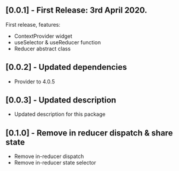 ## [0.0.1] - First Release: 3rd April 2020.
First release, features:
- ContextProvider widget
- useSelector & useReducer function
- Reducer abstract class

## [0.0.2] - Updated dependencies
- Provider to 4.0.5

## [0.0.3] - Updated description
- Updated description for this package

## [0.1.0] - Remove in reducer dispatch & share state
- Remove in-reducer dispatch
- Remove in-reducer state selector